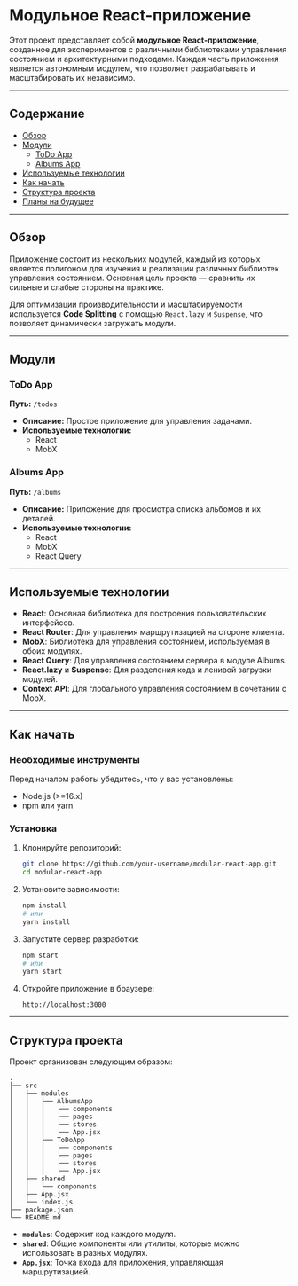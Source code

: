 # Модульное React-приложение

Этот проект представляет собой **модульное React-приложение**, созданное для экспериментов с различными библиотеками управления состоянием и архитектурными подходами. Каждая часть приложения является автономным модулем, что позволяет разрабатывать и масштабировать их независимо.

---

## Содержание

-   [Обзор](#обзор)
-   [Модули](#модули)
    -   [ToDo App](#todo-app)
    -   [Albums App](#albums-app)
-   [Используемые технологии](#используемые-технологии)
-   [Как начать](#как-начать)
-   [Структура проекта](#структура-проекта)
-   [Планы на будущее](#планы-на-будущее)

---

## Обзор

Приложение состоит из нескольких модулей, каждый из которых является полигоном для изучения и реализации различных библиотек управления состоянием. Основная цель проекта — сравнить их сильные и слабые стороны на практике.

Для оптимизации производительности и масштабируемости используется **Code Splitting** с помощью `React.lazy` и `Suspense`, что позволяет динамически загружать модули.

---

## Модули

### ToDo App

**Путь:** `/todos`

-   **Описание:** Простое приложение для управления задачами.
-   **Используемые технологии:**
    -   React
    -   MobX

### Albums App

**Путь:** `/albums`

-   **Описание:** Приложение для просмотра списка альбомов и их деталей.
-   **Используемые технологии:**
    -   React
    -   MobX
    -   React Query

---

## Используемые технологии

-   **React**: Основная библиотека для построения пользовательских интерфейсов.
-   **React Router**: Для управления маршрутизацией на стороне клиента.
-   **MobX**: Библиотека для управления состоянием, используемая в обоих модулях.
-   **React Query**: Для управления состоянием сервера в модуле Albums.
-   **React.lazy** и **Suspense**: Для разделения кода и ленивой загрузки модулей.
-   **Context API**: Для глобального управления состоянием в сочетании с MobX.

---

## Как начать

### Необходимые инструменты

Перед началом работы убедитесь, что у вас установлены:

-   Node.js (>=16.x)
-   npm или yarn

### Установка

1. Клонируйте репозиторий:

    ```bash
    git clone https://github.com/your-username/modular-react-app.git
    cd modular-react-app
    ```

2. Установите зависимости:

    ```bash
    npm install
    # или
    yarn install
    ```

3. Запустите сервер разработки:

    ```bash
    npm start
    # или
    yarn start
    ```

4. Откройте приложение в браузере:
    ```
    http://localhost:3000
    ```

---

## Структура проекта

Проект организован следующим образом:

```
.
├── src
│   ├── modules
│   │   ├── AlbumsApp
│   │   │   ├── components
│   │   │   ├── pages
│   │   │   ├── stores
│   │   │   └── App.jsx
│   │   ├── ToDoApp
│   │   │   ├── components
│   │   │   ├── pages
│   │   │   ├── stores
│   │   │   └── App.jsx
│   ├── shared
│   │   └── components
│   ├── App.jsx
│   └── index.js
├── package.json
└── README.md
```

-   **`modules`**: Содержит код каждого модуля.
-   **`shared`**: Общие компоненты или утилиты, которые можно использовать в разных модулях.
-   **`App.jsx`**: Точка входа для приложения, управляющая маршрутизацией.
